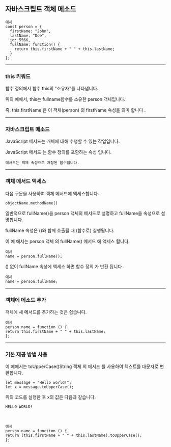 ## 자바스크립트 객체 메소드

    예시
    const person = {
      firstName: "John",
      lastName: "Doe",
      id: 5566,
      fullName: function() {
        return this.firstName + " " + this.lastName;
      }
    };

---

### this 키워드

함수 정의에서 함수 this의 "소유자"를 나타냅니다.

위의 예에서, this는 fullname함수를 소유한 person 객체입니다..

즉, this.firstName 은 이 객체(person) 의 firstName 속성을 의미 합니다 .

---

### 자바스크립트 메소드

JavaScript 메서드는 개체에 대해 수행할 수 있는 작업입니다.

JavaScript 메서드 는 함수 정의를 포함하는 속성 입니다.

    메서드는 객체 속성으로 저장된 함수입니다.

---

### 객체 메서드 액세스

다음 구문을 사용하여 객체 메서드에 액세스합니다.

    objectName.methodName()

일반적으로 fullName()을 person 객체의 메서드로 설명하고 fullName을 속성으로 설명합니다.

fullName 속성은 ()와 함께 호출될 때 (함수로) 실행됩니다.

이 예 에서는 person 객체 의 fullName() 메서드 에 액세스 합니다.

    예시
    name = person.fullName();

() 없이 fullName 속성에 액세스 하면 함수 정의 가 반환 됩니다 .

    예시
    name = person.fullName;

---

### 객체에 메소드 추가

객체에 새 메서드를 추가하는 것은 쉽습니다.

    예시
    person.name = function () {
    return this.firstName + " " + this.lastName;
    };

---

### 기본 제공 방법 사용

이 예에서는 toUpperCase()String 객체 의 메서드 를 사용하여 텍스트를 대문자로 변환합니다.

    let message = "Hello world!";
    let x = message.toUpperCase();

위의 코드를 실행한 후 x의 값은 다음과 같습니다.

    HELLO WORLD!

<br />

    예시
    person.name = function () {
    return (this.firstName + " " + this.lastName).toUpperCase();
    };
